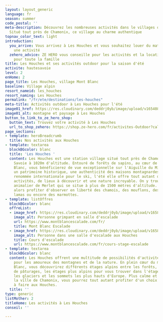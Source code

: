 ```yaml
---
layout: layout_generic
language: fr
season: summer
code_postal: ''
meta-description: Découvrez les nombreuses activités dans le villages des Houches.
  Situé tout près de Chamonix, ce village au charme authentique
topnav_color_text: light
introduction:
  you_arrive: Vous arrivez à Les Houches et vous souhaitez louer du matériel ou trouver
    une activité
  zehero_advice: ZE HERO vous conseille pour les activités et la location des équipements
    pour toute la famille
title: Les Houches et ses activités outdoor pour la saison d'été
activite: hautesavoie
level: 2
enHome: 2
page_title: Les Houches, village Mont Blanc
baseline: Village alpin
resort_nameid: les_houches
resort_naming: Les Houches
permalink: "/fr/ete/destinations/les-houches"
meta-title: Activités outdoor à Les Houches pour l'été
image01_href: https://res.cloudinary.com/deddrj0yb/image/upload/v1654089908/website/resorts/Les%20Houches/guillaume-brocker-wzZLrzLXSzM-unsplash.jpg
image01_alt: montagne et paysage à Les Houches
button_to_link_to_ze_hero_shop:
  button_text: Trouvez votre activité à Les Houches
  url_to_shop_zehero: https://shop.ze-hero.com/fr/activites-Outdoor?calessonstype=all&catypegenderlistsummer=all&calessonsactivitytype=all&start-date=
page_sections:
- template: heroBreadcrumb
  title: Nos activités aux Houches
- template: textarea
  blockBGcolor: blanc
  title: 'Les Houches '
  content: Les Houches est une station village situé tout près de Chamonix, en Haute
    Savoie à 1020m d'altitude. Entouré de forêts de sapins, au cœur de massif du Mont
    Blanc, vous bénéficierez de vue exceptionnelle sur l'Aiguille du Midi. Vous découvrirez
    un patrimoine historique, une authenticité des maisons montagnardes. Avec une
    renommée internationale pour le ski, l'été elle offre tout autant de nombreuses
    activités, de lieux à découvrir et une nature incroyable. On y trouve le parc
    animalier de Merlet qui se situe à plus de 1500 mètres d'altitude. Vous pourrez
    alors profiter d'observer en liberté des chamois, des mouflons, des cerfs, des
    lamas ou encore des marmottes.
- template: listOffres
  blockBGcolor: blanc
  offreList:
  - image_href: https://res.cloudinary.com/deddrj0yb/image/upload/v1658735990/website/Mont%20Blanc%20Escalade/IMG_8723.jpg
    image_alt: Personne grimpant en salle d'escalade
    url: https://www.montblancescalade.com/fr/
    title: Mont Blanc Escalade
  - image_href: https://res.cloudinary.com/deddrj0yb/image/upload/v1658735968/website/Mont%20Blanc%20Escalade/PXL_20211228_103731046_bcmbgd.jpg
    image_alt: Personne dans une salle d'escalade aux Houches
    title: Cours d'escalade
    url: https://www.montblancescalade.com/fr/cours-stage-escalade
- template: textarea
  blockBGcolor: blanc
  content: Les Houches offrent une multitude de possibilités d'activité outdoor surtout
    pour les amoureux des montagnes et de la nature. En plein cœur du massif du Mont
    Blanc, vous découvrirez différents étages alpins entre les forêts, les prairies
    de pâturages, les étages plus alpins pour vous trouver dans l'étage nival où débutent
    les glaciers et les sommets les plus hauts d'Europe. Plus calme et reposante que
    la ville de Chamonix, vous pourrez tout autant profiter d'un choix varié d'activité
    à faire aux Houches.
  title: ''
type: generic
listMother: 2
titleHome: Les activités à Les Houches
conseil: ''

---
```

